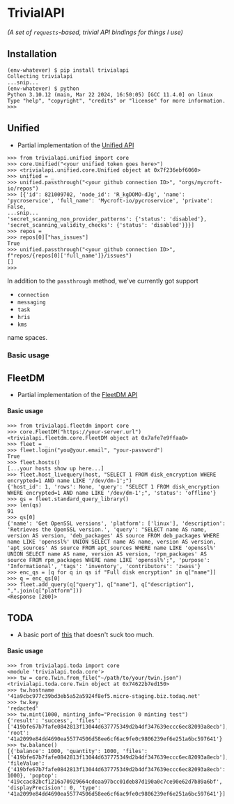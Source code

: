 # TrivialAPI
_(A set of `requests`-based, trivial API bindings for things I use)_

## Installation

```
(env-whatever) $ pip install trivialapi
Collecting trivialapi
...snip...
(env-whatever) $ python
Python 3.10.12 (main, Mar 22 2024, 16:50:05) [GCC 11.4.0] on linux
Type "help", "copyright", "credits" or "license" for more information.
>>>
```

## Unified

- Partial implementation of the [Unified API](https://docs.unified.to/intro)

```
>>> from trivialapi.unified import core
>>> core.Unified("<your unified token goes here>")
>>> <trivialapi.unified.core.Unified object at 0x7f236ebf6060>
>>> unified = _
>>> unified.passthrough("<your github connection ID>", "orgs/mycroft-io/repos") 
>>> [{'id': 821009702, 'node_id': 'R_kgDOMO-dJg', 'name': 'pycroservice', 'full_name': 'Mycroft-io/pycroservice', 'private': False, 
...snip...
'secret_scanning_non_provider_patterns': {'status': 'disabled'}, 'secret_scanning_validity_checks': {'status': 'disabled'}}}]
>>> repos = _
>>> repos[0]["has_issues"]
True
>>> unified.passthrough("<your github connection ID>", f"repos/{repos[0]['full_name']}/issues")
[]
>>> 
```

In addition to the `passthrough` method, we've currently got support

- `connection`
- `messaging`
- `task`
- `hris`
- `kms`

name spaces.

### Basic usage

## FleetDM

- Partial implementation of the [FleetDM API](https://fleetdm.com/docs/rest-api/rest-api)

#### Basic usage
```
>>> from trivialapi.fleetdm import core
>>> core.FleetDM("https://your-server.url")
<trivialapi.fleetdm.core.FleetDM object at 0x7afe7e9ffaa0>
>>> fleet = _
>>> fleet.login("you@your.email", "your-password")
True
>>> fleet.hosts()
[...your hosts show up here...]
>>> fleet.host_livequery(host, "SELECT 1 FROM disk_encryption WHERE encrypted=1 AND name LIKE '/dev/dm-1';")
{'host_id': 1, 'rows': None, 'query': "SELECT 1 FROM disk_encryption WHERE encrypted=1 AND name LIKE '/dev/dm-1';", 'status': 'offline'}
>>> qs = fleet.standard_query_library()
>>> len(qs)
91
>>> qs[0]
{'name': 'Get OpenSSL versions', 'platform': ['linux'], 'description': 'Retrieves the OpenSSL version.', 'query': "SELECT name AS name, version AS version, 'deb_packages' AS source FROM deb_packages WHERE name LIKE 'openssl%' UNION SELECT name AS name, version AS version, 'apt_sources' AS source FROM apt_sources WHERE name LIKE 'openssl%' UNION SELECT name AS name, version AS version, 'rpm_packages' AS source FROM rpm_packages WHERE name LIKE 'openssl%';", 'purpose': 'Informational', 'tags': 'inventory', 'contributors': 'zwass'}
>>> enc_qs = [q for q in qs if "Full disk encryption" in q["name"]]
>>> q = enc_qs[0]
>>> fleet.add_query(q["query"], q["name"], q["description"], ",".join(q["platform"]))
<Response [200]>
```

## TODA

- A basic port of [this](https://github.com/TODAQmicro/payment-node) that doesn't suck too much.

#### Basic usage

```
>>> from trivialapi.toda import core
<module 'trivialapi.toda.core'>
>>> tw = core.Twin.from_file("~/path/to/your/twin.json")
<trivialapi.toda.core.Twin object at 0x74622b7ed150>
>>> tw.hostname
'41a9cbc977c39bd3eb5a52a5924f8ef5.micro-staging.biz.todaq.net'
>>> tw.key
'redacted'
>>> tw.mint(1000, minting_info="Precision 0 minting test")
{'result': 'success', 'files': ['419bfe67b7fafe0842813f13044d637775349d2b4df347639eccc6ec82093a8ecb'], 'root': '41a2099e84dd4690ea55774506d58ee6cf6ac9fe0c9806239ef6e251a6bc597641'}
>>> tw.balance()
[{'balance': 1000, 'quantity': 1000, 'files': ['419bfe67b7fafe0842813f13044d637775349d2b4df347639eccc6ec82093a8ecb'], 'fileValue': {'419bfe67b7fafe0842813f13044d637775349d2b4df347639eccc6ec82093a8ecb': 1000}, 'poptop': '419ccac82bcf1216a70929664cdeaa97bcc01deb87d190a0c7ce90e62d7b89a6bf', 'displayPrecision': 0, 'type': '41a2099e84dd4690ea55774506d58ee6cf6ac9fe0c9806239ef6e251a6bc597641'}]
```



